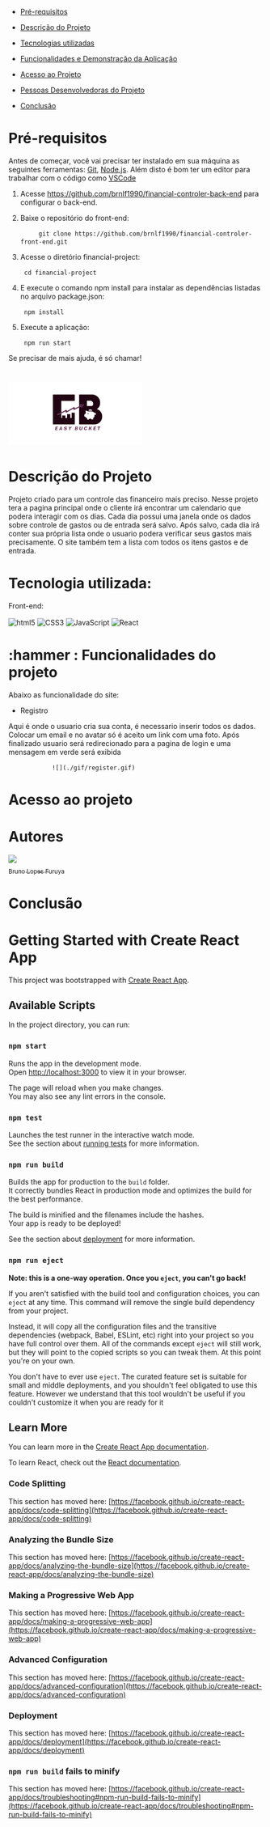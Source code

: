
- [Pré-requisitos](#pré-requisito)
- [Descrição do Projeto](#descrição-do-projeto)
- [Tecnologias utilizadas](#tecnologias-utilizadas)

- [Funcionalidades e Demonstração da Aplicação](#funcionalidades-e-demonstração-da-aplicação)
- [Acesso ao Projeto](#acesso-ao-projeto)
- [Pessoas Desenvolvedoras do Projeto](#autores)
- [Conclusão](#conclusão)

# Pré-requisitos

Antes de começar, você vai precisar ter instalado em sua máquina as seguintes ferramentas:
[Git](https://git-scm.com), [Node.js](https://nodejs.org/en/). 
Além disto é bom ter um editor para trabalhar com o código como [VSCode](https://code.visualstudio.com/)

1. Acesse https://github.com/brnlf1990/financial-controler-back-end para configurar o back-end.

2. Baixe o repositório do front-end:
            
            git clone https://github.com/brnlf1990/financial-controler-front-end.git

3. Acesse o diretório financial-project:

        cd financial-project

4. E execute o comando npm install para instalar as dependências listadas no arquivo package.json:
   
        npm install

5. Execute a aplicação:

        npm run start


Se precisar de mais ajuda, é só chamar!

#
# ![Easy Bucket](./src/images/eblogo.png)


# Descrição do Projeto
Projeto criado para um controle das financeiro mais preciso. Nesse projeto tera a pagina principal onde o cliente irá encontrar um calendario que podera interagir com os dias. Cada dia possui uma janela onde os dados sobre controle de gastos ou de entrada será salvo. Após salvo, cada dia irá conter sua própria lista onde o usuario podera verificar seus gastos mais precisamente. O site também tem a lista com todos os itens gastos e  de entrada.
# Tecnologia utilizada:
Front-end:

<img align="center" alt="html5" src="https://img.shields.io/badge/HTML5-E34F26?style=for-the-badge&logo=html5&logoColor=white">
<img align="center" alt="CSS3" src="https://img.shields.io/badge/CSS3-1572B6?style=for-the-badge&logo=css3&logoColor=white">
<img align="center" alt="JavaScript" src="https://img.shields.io/badge/JavaScript-F7DF1E?style=for-the-badge&logo=javascript&logoColor=black">
<img align="center" alt="React" src="https://img.shields.io/badge/React-20232A?style=for-the-badge&logo=react&logoColor=61DAFB">


# :hammer : Funcionalidades do projeto
Abaixo as funcionalidade do site:

- Registro
                
Aqui é onde o usuario cria sua conta, é necessario inserir todos os dados. Colocar um email e no avatar só é aceito um link com uma foto. Após finalizado usuario será redirecionado para a pagina de login e uma mensagem em verde será exibida

                ![](./gif/register.gif)



# Acesso ao projeto


# Autores
 [<img loading="lazy" src="https://avatars.githubusercontent.com/u/114805570?s=400&u=a591c1f671119e0c150e6a5178465b744cd8c912&v=4" width=115><br><sub>Bruno Lopes Furuya</sub>](https://github.com/brnlf1990) 
# Conclusão









# Getting Started with Create React App

This project was bootstrapped with [Create React App](https://github.com/facebook/create-react-app).

## Available Scripts

In the project directory, you can run:

### `npm start`

Runs the app in the development mode.\
Open [http://localhost:3000](http://localhost:3000) to view it in your browser.

The page will reload when you make changes.\
You may also see any lint errors in the console.

### `npm test`

Launches the test runner in the interactive watch mode.\
See the section about [running tests](https://facebook.github.io/create-react-app/docs/running-tests) for more information.

### `npm run build`

Builds the app for production to the `build` folder.\
It correctly bundles React in production mode and optimizes the build for the best performance.

The build is minified and the filenames include the hashes.\
Your app is ready to be deployed!

See the section about [deployment](https://facebook.github.io/create-react-app/docs/deployment) for more information.

### `npm run eject`

**Note: this is a one-way operation. Once you `eject`, you can't go back!**

If you aren't satisfied with the build tool and configuration choices, you can `eject` at any time. This command will remove the single build dependency from your project.

Instead, it will copy all the configuration files and the transitive dependencies (webpack, Babel, ESLint, etc) right into your project so you have full control over them. All of the commands except `eject` will still work, but they will point to the copied scripts so you can tweak them. At this point you're on your own.

You don't have to ever use `eject`. The curated feature set is suitable for small and middle deployments, and you shouldn't feel obligated to use this feature. However we understand that this tool wouldn't be useful if you couldn't customize it when you are ready for it

## Learn More

You can learn more in the [Create React App documentation](https://facebook.github.io/create-react-app/docs/getting-started).

To learn React, check out the [React documentation](https://reactjs.org/).

### Code Splitting

This section has moved here: [https://facebook.github.io/create-react-app/docs/code-splitting](https://facebook.github.io/create-react-app/docs/code-splitting)

### Analyzing the Bundle Size

This section has moved here: [https://facebook.github.io/create-react-app/docs/analyzing-the-bundle-size](https://facebook.github.io/create-react-app/docs/analyzing-the-bundle-size)

### Making a Progressive Web App

This section has moved here: [https://facebook.github.io/create-react-app/docs/making-a-progressive-web-app](https://facebook.github.io/create-react-app/docs/making-a-progressive-web-app)

### Advanced Configuration

This section has moved here: [https://facebook.github.io/create-react-app/docs/advanced-configuration](https://facebook.github.io/create-react-app/docs/advanced-configuration)

### Deployment

This section has moved here: [https://facebook.github.io/create-react-app/docs/deployment](https://facebook.github.io/create-react-app/docs/deployment)

### `npm run build` fails to minify

This section has moved here: [https://facebook.github.io/create-react-app/docs/troubleshooting#npm-run-build-fails-to-minify](https://facebook.github.io/create-react-app/docs/troubleshooting#npm-run-build-fails-to-minify)
